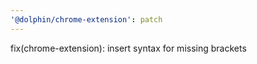 ```yaml
---
'@dolphin/chrome-extension': patch
---
```


fix(chrome-extension): insert syntax for missing brackets
